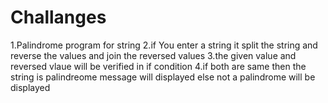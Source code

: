 # Challanges 
1.Palindrome program for string
2.if You enter a string it split the string and reverse the values and join the reversed values
3.the given value and reversed vlaue will be verified in if condition
4.if both are same then the string is palindreome message will displayed else not a palindrome will be displayed
